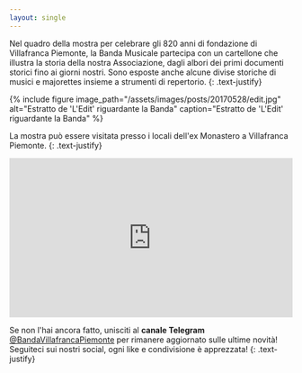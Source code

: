 ```yaml
---
layout: single
---
```

Nel quadro della mostra per celebrare gli 820 anni di fondazione di Villafranca Piemonte, la Banda Musicale partecipa con un cartellone che illustra la storia della nostra Associazione, dagli albori dei primi documenti storici fino ai giorni nostri. Sono esposte anche alcune divise storiche di musici e majorettes insieme a strumenti di repertorio.
{: .text-justify}

{% include figure image_path="/assets/images/posts/20170528/edit.jpg" alt="Estratto de 'L'Edit' riguardante la Banda" caption="Estratto de 'L'Edit' riguardante la Banda" %}

La mostra può essere visitata presso i locali dell'ex Monastero a Villafranca Piemonte.
{: .text-justify}

<style>
.map-responsive{
    overflow:hidden;
    padding-bottom:56.25%;
    position:relative;
    height:0;
}
.map-responsive iframe{
    left:0;
    top:0;
    height:100%;
    width:100%;
    position:absolute;
}

</style>

<div class="map-responsive">
<iframe src="https://www.google.com/maps/embed?pb=!1m18!1m12!1m3!1d707.9995295961988!2d7.504339429266105!3d44.78084369869369!2m3!1f0!2f0!3f0!3m2!1i1024!2i768!4f13.1!3m3!1m2!1s0x47881e4359d6d5b3%3A0xdd5ab44c7c47771c!2sVia+S.+Francesco+d&#39;Assisi%2C+2%2C+10068+Villafranca+Piemonte+TO!5e0!3m2!1sen!2sit!4v1497002819784" width="600" height="450" frameborder="0" style="border:0" allowfullscreen></iframe>
</div>

Se non l'hai ancora fatto, unisciti al **canale Telegram** [@BandaVillafrancaPiemonte](https://t.me/BandaVillafrancaPiemonte) per rimanere aggiornato sulle ultime novità! Seguiteci sui nostri social, ogni like e condivisione è apprezzata!
{: .text-justify}
